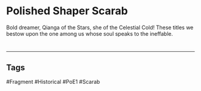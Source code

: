# Polished Shaper Scarab
Bold dreamer, Qianga of the Stars, she of the Celestial Cold! These titles we bestow upon the one among us whose soul speaks to the ineffable.

#
---
## Tags
#Fragment
#Historical 
#PoE1 
#Scarab 